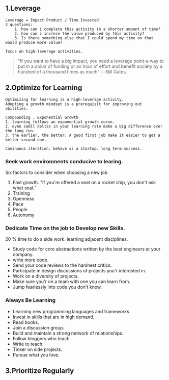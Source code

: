 ## 1.Leverage
	Leverage = Impact Product / Time Invested
	3 questions:
		1. how can i complete this activity in a shorter amount of time?
		2. how can i increse the value produced by this activity?
		3. Is there something else that I could spend my time on that would produce more value?
	
	focus on high-leverage activities.
	
> "If you want to have a big impact, you need a leverage point-a way to put in a dollar of funding or an hour of 
 effort and benefit society by a hundred of a thousand times as much"  -- Bill Gates.
	 
## 2.Optimize for Learning
	Optimizing for learning is a high-leverage activity.
	Adopting a growth mindset is a prerequisit for improving out abilities.
	
	Compounding , Exponential Growth
	1. learning follows an exponential growth curve.
	2. even samll deltas in your learning rate make a big difference over the long run.
	3. the earlier, the better. A good first job make it easier to get a better second one.
	
	Coninuous iteration. behave as a startup. long term success.
	
### Seek work environments conducive to learing.
Six factors to consider when choosing a new job  
1. Fast growth. "If you're offered a seat on a rocket ship, you don't ask what seat."  
2. Training
3. Openness
4. Pace
5. People
6. Autonomy

### Dedicate Time on the job to Develop new Skills.
20 % time to do a side work.
learning adjacent disciplines.
- Study code for core abstractions written by the best engineers at your company.
- write more code.
- Send your code reviews to the harshest critics.
- Participate in design discussions of projects you'r interested in.
- Work on a diversity of projects.
- Make sure you'r on a team with one you can learn from.
- Jump fearlessly into code you don't know.

### Always Be Learning
- Learning new programming languages and frameworks.
- Invest in skills that are in high demand.
- Read books.
- Join a discussion group.
- Build and maintain a strong network of relationships.
- Follow bloggers who teach.
- Write to teach.
- Tinker on side projects.
- Pursue what you love.

## 3.Prioritize Regularly
	